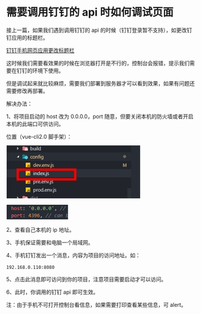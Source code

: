 # 需要调用钉钉的 api 时如何调试页面

接上一篇，如果我们遇到调用钉钉的 api 的时候（钉钉登录暂不支持），如更改钉钉应用的标题栏。

[钉钉手机网页应用更改标题栏](https://www.yuque.com/hzhj/ztech/lm0zll)

这时候我们需要看效果的时候在浏览器打开是不行的，控制台会报错，提示我们需要在钉钉的环境下使用。

但是调试起来就比较麻烦，需要我们部署到服务器才可以看到效果，如果有问题还需要修改再部署。

解决办法：

1、将项目启动的 host 改为 0.0.0.0，port 随意，但要关闭本机的防火墙或者开启本机的此端口可供访问。

位置（vue-cli2.0 脚手架）：

![index.js](../../assets/images/dingding1.png)

![host/port](../../assets/images/dingding2.png)

2、查看自己本机的 ip 地址。

3、手机保证需要和电脑一个局域网。

4、手机钉钉发出一个消息，内容为项目的访问地址。如：

```
192.168.0.110:8080
```

5、点击此消息即可访问到你的项目，注意项目需要启动才可以访问。

6、此时，你调用的钉钉 api 即可生效。

注：由于手机不可打开控制台看信息，如果需要打印查看某些信息，可 alert。
